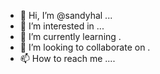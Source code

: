- 👋 Hi, I’m @sandyhal ...
- 👀 I’m interested in ...
- 🌱 I’m currently learning .
- 💞️ I’m looking to collaborate on .
- 📫 How to reach me ....

<!---
sandyhal/sandyhal is a ✨ special ✨ repository because its `README.md` (this file) appears on your GitHub profile.
You can click the Preview link to take a look at your changes.
--->

